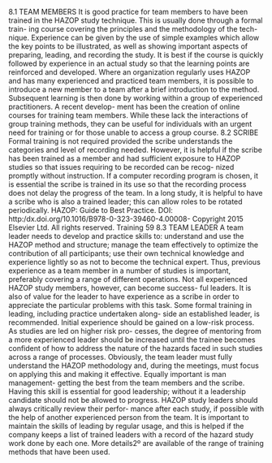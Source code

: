 
8.1 TEAM MEMBERS
It is good practice for team members to have been trained in the
HAZOP study technique. This is usually done through a formal train-
ing course covering the principles and the methodology of the tech-
nique. Experience can be given by the use of simple examples which
allow the key points to be illustrated, as well as showing important
aspects of preparing, leading, and recording the study. It is best if the
course is quickly followed by experience in an actual study so that the
learning points are reinforced and developed. Where an organization
regularly uses HAZOP and has many experienced and practiced team
members, it is possible to introduce a new member to a team after a
brief introduction to the method. Subsequent learning is then done by
working within a group of experienced practitioners. A recent develop-
ment has been the creation of online courses for training team
members. While these lack the interactions of group training methods,
they can be useful for individuals with an urgent need for training or
for those unable to access a group course.
8.2 SCRIBE
Formal training is not required provided the scribe understands the
categories and level of recording needed. However, it is helpful if the
scribe has been trained as a member and had sufficient exposure to
HAZOP studies so that issues requiring to be recorded can be recog-
nized promptly without instruction. If a computer recording program
is chosen, it is essential the scribe is trained in its use so that the
recording process does not delay the progress of the team. In a long
study, it is helpful to have a scribe who is also a trained leader; this
can allow roles to be rotated periodically.
HAZOP: Guide to Best Practice. DOI: http:/dx.doi.org/10.1016/B978-0-323-39460-4.00008- Copyright 2015 Elsevier Ltd. All rights reserved. Training
59
8.3 TEAM LEADER
A team leader needs to develop and practice skills to:
understand and use the HAZOP method and structure;
manage the team effectively to optimize the contribution of all participants;
use their own technical knowledge and experience lightly so as not
to become the technical expert.
Thus, previous experience as a team member in a number of studies is important, preferably covering a range of different operations. Not all experienced HAZOP study members, however, can become success- ful leaders. It is also of value for the leader to have experience as a scribe in order to appreciate the particular problems with this task. Some formal training in leading, including practice undertaken along- side an established leader, is recommended. Initial experience should be gained on a low-risk process. As studies are led on higher risk pro- cesses, the degree of mentoring from a more experienced leader should be increased until the trainee becomes confident of how to address the nature of the hazards faced in such studies across a range of processes.
Obviously, the team leader must fully understand the HAZOP methodology and, during the meetings, must focus on applying this and making it effective. Equally important is man management- getting the best from the team members and the scribe. Having this skill is essential for good leadership; without it a leadership candidate should not be allowed to progress.
HAZOP study leaders should always critically review their perfor- mance after each study, if possible with the help of another experienced person from the team. It is important to maintain the skills of leading by regular usage, and this is helped if the company keeps a list of trained leaders with a record of the hazard study work done by each one.
More details2º are available of the range of training methods that have been used.